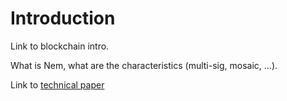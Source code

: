 # Introduction

Link to blockchain intro.

What is Nem, what are the characteristics (multi-sig, mosaic, ...).

Link to [technical paper](http://blog.nem.io/nem-technical-report/)

